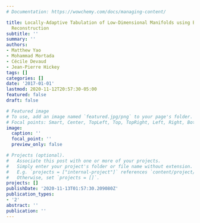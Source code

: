 ```yaml
---
# Documentation: https://wowchemy.com/docs/managing-content/

title: Locally-Adaptive Tabulation of Low-Dimensional Manifolds using Bézier Patch
  Reconstruction
subtitle: ''
summary: ''
authors:
- Matthew Yao
- Mohammad Mortada
- Cécile Devaud
- Jean-Pierre Hickey
tags: []
categories: []
date: '2017-01-01'
lastmod: 2020-11-12T20:57:30-05:00
featured: false
draft: false

# Featured image
# To use, add an image named `featured.jpg/png` to your page's folder.
# Focal points: Smart, Center, TopLeft, Top, TopRight, Left, Right, BottomLeft, Bottom, BottomRight.
image:
  caption: ''
  focal_point: ''
  preview_only: false

# Projects (optional).
#   Associate this post with one or more of your projects.
#   Simply enter your project's folder or file name without extension.
#   E.g. `projects = ["internal-project"]` references `content/project/deep-learning/index.md`.
#   Otherwise, set `projects = []`.
projects: []
publishDate: '2020-11-13T01:57:30.209080Z'
publication_types:
- '2'
abstract: ''
publication: ''
---
```

